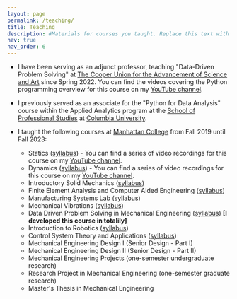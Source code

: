 ```yaml
---
layout: page
permalink: /teaching/
title: Teaching
description: #Materials for courses you taught. Replace this text with your description.
nav: true
nav_order: 6
---
```


- I have been serving as an adjunct professor, teaching "Data-Driven Problem Solving" at <a href='https://cooper.edu/welcome'>The Cooper Union for the Advancement of Science and Art</a> since Spring 2022. You can find the videos covering the Python programming overview for this course on my [YouTube channel](https://www.youtube.com/playlist?list=PLhD0SCr3Tf2S6S-e_nE0d0V-aVgtvV8vS).

- I previously served as an associate for the "Python for Data Analysis" course within the Applied Analytics program at the <a href="https://sps.columbia.edu">School of Professional Studies</a> at <a href="https://www.columbia.edu">Columbia University</a>.

- I taught the following courses at <a href="https://manhattan.edu/">Manhattan College</a> from Fall 2019 until Fall 2023:

    - Statics (<a href="https://masoudmim.github.io/assets/pdf/ENGS_206_Syllabus.pdf">syllabus</a>) - You can find a series of video recordings for this course on my [YouTube channel](https://www.youtube.com/playlist?list=PLhD0SCr3Tf2Ssu7h9jFcIGThbxhAreQPm).
    - Dynamics (<a href="https://masoudmim.github.io/assets/pdf/ENGS_220_Syllabus.pdf">syllabus</a>) - You can find a series of video recordings for this course on my [YouTube channel](https://www.youtube.com/playlist?list=PLhD0SCr3Tf2TeM9aHaIX9h8bLclAuG768).
    - Introductory Solid Mechanics (<a href="https://masoudmim.github.io/assets/pdf/MECH_230_Syllabus.pdf">syllabus</a>)
    - Finite Element Analysis and Computer Aided Engineering (<a href="https://masoudmim.github.io/assets/pdf/MECH_332_Syllabus.pdf">syllabus</a>)
    - Manufacturing Systems Lab (<a href="https://masoudmim.github.io/assets/pdf/MECH_337_Syllabus.pdf">syllabus</a>)
    - Mechanical Vibrations (<a href="https://masoudmim.github.io/assets/pdf/MECH_411_Syllabus.pdf">syllabus</a>)
    - Data Driven Problem Solving in Mechanical Engineering (<a href="https://masoudmim.github.io/assets/pdf/MECG_542_Syllabus.pdf">syllabus</a>) <strong>[I developed this course in totalily]</strong>
    - Introduction to Robotics (<a href="https://masoudmim.github.io/assets/pdf/MECG_548_Syllabus.pdf">syllabus</a>)
    - Control System Theory and Applications (<a href="https://masoudmim.github.io/assets/pdf/MECG_630_Syllabus.pdf">syllabus</a>)
    - Mechanical Engineering Design I  (Senior Design - Part I)
    - Mechanical Engineering Design II (Senior Design - Part II)
    - Mechanical Engineering Projects (one-semester undergraduate research)
    - Research Project in Mechanical Engineering (one-semester graduate research)
    - Master's Thesis in Mechanical Engineering




